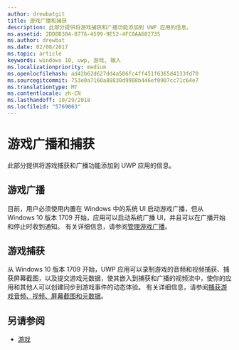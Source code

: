 ```yaml
---
author: drewbatgit
title: 游戏广播和捕获
description: 此部分提供将游戏捕获和广播功能添加到 UWP 应用的信息。
ms.assetid: 2DD0B384-8776-4599-9E52-4FC0AA682735
ms.author: drewbat
ms.date: 02/08/2017
ms.topic: article
keywords: windows 10, uwp, 游戏, 输入
ms.localizationpriority: medium
ms.openlocfilehash: ad42b62d627dd4a506fc4ff451f6365d4133fd70
ms.sourcegitcommit: 753e0a7160a88830d9908b446ef0907cc71c64e7
ms.translationtype: MT
ms.contentlocale: zh-CN
ms.lasthandoff: 10/29/2018
ms.locfileid: "5769063"
---
```

# <a name="game-broadcast-and-capture"></a>游戏广播和捕获

此部分提供将游戏捕获和广播功能添加到 UWP 应用的信息。

## <a name="game-broadcasting"></a>游戏广播
目前，用户必须使用内置在 Windows 中的系统 UI 启动游戏广播，但从 Windows 10 版本 1709 开始，应用可以启动系统广播 UI，并且可以在广播开始和停止时收到通知。 有关详细信息，请参阅[管理游戏广播](manage-game-broadcasting.md)。

## <a name="game-capture"></a>游戏捕获
从 Windows 10 版本 1709 开始，UWP 应用可以录制游戏的音频和视频捕获、捕获屏幕截图，以及提交游戏元数据，使其嵌入到捕获和广播的视频流中，使你的应用和其他人可以创建同步到游戏事件的动态体验。 有关详细信息，请参阅[捕获游戏音频、视频、屏幕截图和元数据](capture-game-audio-video-screenshots-and-metadata.md)。



## <a name="see-also"></a>另请参阅

* [游戏](index.md)